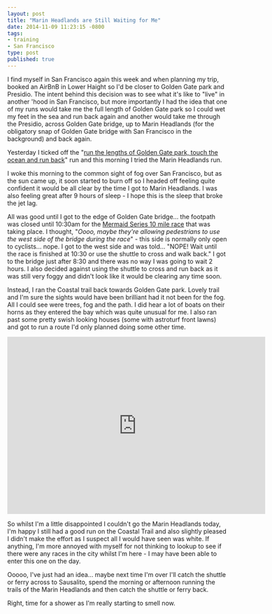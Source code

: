 ```yaml
---
layout: post
title: "Marin Headlands are Still Waiting for Me"
date: 2014-11-09 11:23:15 -0800
tags:
- training
- San Francisco
type: post
published: true
---
```


I find myself in San Francisco again this week and when planning my trip, booked an AirBnB in Lower Haight so I'd be closer to Golden Gate park and Presidio.  The intent behind this decision was to see what it's like to "live" in another 'hood in San Francisco, but more importantly I had the idea that one of my runs would take me the full length of Golden Gate park so I could wet my feet in the sea and run back again and another would take me through the Presidio, across Golden Gate bridge, up to Marin Headlands (for the obligatory snap of Golden Gate bridge with San Francisco in the background) and back again.

Yesterday I ticked off the "[run the lengths of Golden Gate park, touch the ocean and run back](https://www.strava.com/activities/216924680)" run and this morning I tried the Marin Headlands run.

I woke this morning to the common sight of fog over San Francisco, but as the sun came up, it soon started to burn off so I headed off feeling quite confident it would be all clear by the time I got to Marin Headlands. I was also feeling great after 9 hours of sleep - I hope this is the sleep that broke the jet lag.

All was good until I got to the edge of Golden Gate bridge... the footpath was closed until 10:30am for the [Mermaid Series 10 mile race](https://www.mermaidseries.com/#!__san-francisco) that was taking place. I thought, "_Oooo, maybe they're allowing pedestrians to use the west side of the bridge during the race_" - this side is normally only open to cyclists... nope. I got to the west side and was told... "NOPE! Wait until the race is finished at 10:30 or use the shuttle to cross and walk back."  I got to the bridge just after 8:30 and there was no way I was going to wait 2 hours.  I also decided against using the shuttle to cross and run back as it was still very foggy and didn't look like it would be clearing any time soon.

Instead, I ran the Coastal trail back towards Golden Gate park.  Lovely trail and I'm sure the sights would have been brilliant had it not been for the fog.  All I could see were trees, fog and the path.  I did hear a lot of boats on their horns as they entered the bay which was quite unusual for me.  I also ran past some pretty swish looking houses (some with astroturf front lawns) and got to run a route I'd only planned doing some other time.

<div class="center"><iframe height='405' width='590' frameborder='0' allowtransparency='true' scrolling='no' src='https://www.strava.com/activities/217419869/embed/9dddd11c53206613246911d1946aad0279ad966a'></iframe></div>

So whilst I'm a little disappointed I couldn't go the Marin Headlands today, I'm happy I still had a good run on the Coastal Trail and also slightly pleased I didn't make the effort as I suspect all I would have seen was white. If anything, I'm more annoyed with myself for not thinking to lookup to see if there were any races in the city whilst I'm here - I may have been able to enter this one on the day.

Ooooo, I've just had an idea... maybe next time I'm over I'll catch the shuttle or ferry across to Sausalito, spend the morning or afternoon running the trails of the Marin Headlands and then catch the shuttle or ferry back.

Right, time for a shower as I'm really starting to smell now.
